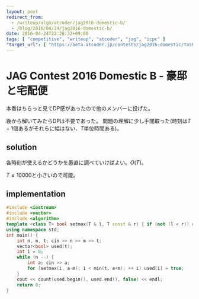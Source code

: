 ```yaml
---
layout: post
redirect_from:
  - /writeup/algo/atcoder/jag2016-domestic-b/
  - /blog/2016/04/24/jag2016-domestic-b/
date: 2016-04-24T22:28:32+09:00
tags: [ "competitive", "writeup", "atcoder", "jag", "icpc" ]
"target_url": [ "https://beta.atcoder.jp/contests/jag2016-domestic/tasks/jag2016secretspring_b" ]
---
```


# JAG Contest 2016 Domestic B - 豪邸と宅配便

本番はちらっと見てDP感があったので他のメンバーに投げた。

後から解いてみたらDPは不要であった。
問題の理解に少し手間取った(時刻は$T+1$個あるがそれらに幅はない、$T$単位時間ある)。

## solution

各時刻が使えるかどうかを愚直に調べていけばよい。$O(T)$。

$T \le 10000$と小さいので可能。

## implementation

``` c++
#include <iostream>
#include <vector>
#include <algorithm>
template <class T> bool setmax(T & l, T const & r) { if (not (l < r)) return false; l = r; return true; }
using namespace std;
int main() {
    int n, m, t; cin >> n >> m >> t;
    vector<bool> used(t);
    int i = 0;
    while (n --) {
        int a; cin >> a;
        for (setmax(i, a-m); i < min(t, a+m); ++ i) used[i] = true;
    }
    cout << count(used.begin(), used.end(), false) << endl;
    return 0;
}
```
